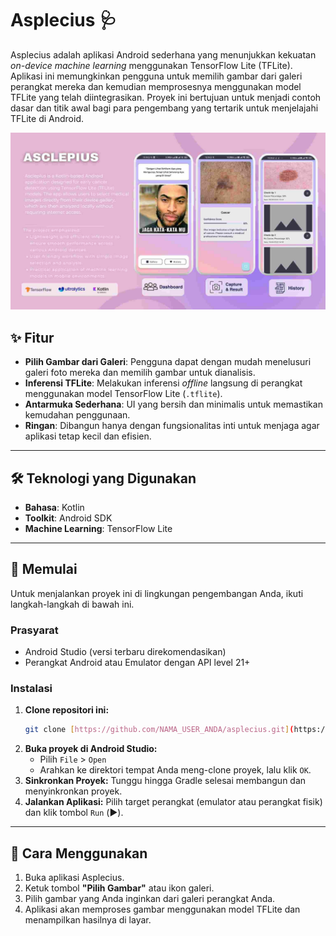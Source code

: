 # Asplecius 🩺

Asplecius adalah aplikasi Android sederhana yang menunjukkan kekuatan *on-device machine learning* menggunakan TensorFlow Lite (TFLite). Aplikasi ini memungkinkan pengguna untuk memilih gambar dari galeri perangkat mereka dan kemudian memprosesnya menggunakan model TFLite yang telah diintegrasikan. Proyek ini bertujuan untuk menjadi contoh dasar dan titik awal bagi para pengembang yang tertarik untuk menjelajahi TFLite di Android.

![Logo Asclepius](./assets/asclepius.jpg)

## ✨ Fitur

* **Pilih Gambar dari Galeri**: Pengguna dapat dengan mudah menelusuri galeri foto mereka dan memilih gambar untuk dianalisis.
* **Inferensi TFLite**: Melakukan inferensi *offline* langsung di perangkat menggunakan model TensorFlow Lite (`.tflite`).
* **Antarmuka Sederhana**: UI yang bersih dan minimalis untuk memastikan kemudahan penggunaan.
* **Ringan**: Dibangun hanya dengan fungsionalitas inti untuk menjaga agar aplikasi tetap kecil dan efisien.

---

## 🛠️ Teknologi yang Digunakan

* **Bahasa**: Kotlin
* **Toolkit**: Android SDK
* **Machine Learning**: TensorFlow Lite

---

## 🚀 Memulai

Untuk menjalankan proyek ini di lingkungan pengembangan Anda, ikuti langkah-langkah di bawah ini.

### Prasyarat

* Android Studio (versi terbaru direkomendasikan)
* Perangkat Android atau Emulator dengan API level 21+

### Instalasi

1.  **Clone repositori ini:**
    ```bash
    git clone [https://github.com/NAMA_USER_ANDA/asplecius.git](https://github.com/NAMA_USER_ANDA/asplecius.git)
    ```
2.  **Buka proyek di Android Studio:**
    * Pilih `File` > `Open`
    * Arahkan ke direktori tempat Anda meng-clone proyek, lalu klik `OK`.
3.  **Sinkronkan Proyek:**
    Tunggu hingga Gradle selesai membangun dan menyinkronkan proyek.
4.  **Jalankan Aplikasi:**
    Pilih target perangkat (emulator atau perangkat fisik) dan klik tombol `Run` (▶️).

---

## 📖 Cara Menggunakan

1.  Buka aplikasi Asplecius.
2.  Ketuk tombol **"Pilih Gambar"** atau ikon galeri.
3.  Pilih gambar yang Anda inginkan dari galeri perangkat Anda.
4.  Aplikasi akan memproses gambar menggunakan model TFLite dan menampilkan hasilnya di layar.

